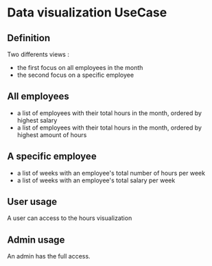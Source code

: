 # Data visualization UseCase

## Definition

Two differents views :

- the first focus on all employees in the month
- the second focus on a specific employee

## All employees

- a list of employees with their total hours in the month, ordered by highest salary
- a list of employees with their total hours in the month, ordered by highest amount of hours

## A specific employee

- a list of weeks with an employee's total number of hours per week
- a list of weeks with an employee's total salary per week

## User usage

A user can access to the hours visualization

## Admin usage

An admin has the full access.
